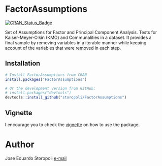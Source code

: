 # FactorAssumptions 

[![CRAN_Status_Badge](http://www.r-pkg.org/badges/version/FactorAssumptions)](https://cran.r-project.org/package=FactorAssumptions)

Set of Assumptions for Factor and Principal Component Analysis.
Tests for Kaiser-Meyer-Olkin (KMO) and Communalities in a dataset. It provides a final sample by removing variables in a iterable manner while keeping account of the variables that were removed in each step.

## Installation

```r
# Install FactorAssumptions from CRAN
install.packages("FactorAssumptions")

# Or the development version from GitHub:
# install.packages("devtools")
devtools::install_github("storopoli/FactorAssumptions")
```
## Vignette

I encourage you to check the [vignette](vignettes/vignette.Rmd) on how to use the package.
# Author
Jose Eduardo Storopoli
[e-mail](mailto:thestoropoli@gmail.com)
